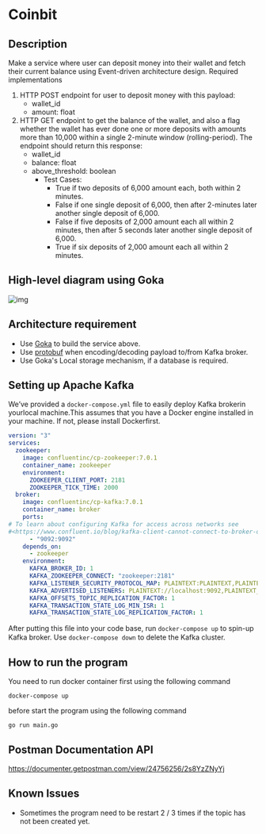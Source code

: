 # Coinbit

## Description
Make a service where user can deposit money into their wallet and fetch their current balance using Event-driven  architecture design. 
Required implementations 
1.  HTTP POST endpoint for user to deposit money with this payload: 
    * wallet_id 
    * amount: float 
2. HTTP GET endpoint to get the balance of the wallet, and also a flag whether the wallet has ever done one  or more deposits with amounts more than 10,000 within a single 2-minute window (rolling-period). The  endpoint should return this response: 
    * wallet_id 
    * balance: float 
    * above_threshold: boolean 
        * Test Cases: 
            * True if two deposits of 6,000 amount each, both within 2 minutes. 
            * False if one single deposit of 6,000, then after 2-minutes later another single deposit of 6,000. 
            * False if five deposits of 2,000 amount each all within 2 minutes, then after 5 seconds later  another single deposit of 6,000. 
            * True if six deposits of 2,000 amount each all within 2 minutes. 

## High-level diagram using Goka
![img](https://i.ibb.co/LhMhvSD/image.png)

## Architecture requirement
* Use [Goka](https://github.com/lovoo/goka) to build the service above. 
* Use [protobuf](https://developers.google.com/protocol-buffers/docs/gotutorial) when encoding/decoding payload to/from Kafka broker. 
* Use Goka's Local storage mechanism, if a database is required. 

## Setting up Apache Kafka 
We’ve provided a `docker-compose.yml` file to easily deploy Kafka brokerin yourlocal machine.This assumes  that you have a Docker engine installed in your machine. If not, please install Dockerfirst. 
```yaml
version: "3"
services:
  zookeeper:
    image: confluentinc/cp-zookeeper:7.0.1
    container_name: zookeeper
    environment:
      ZOOKEEPER_CLIENT_PORT: 2181
      ZOOKEEPER_TICK_TIME: 2000
  broker:
    image: confluentinc/cp-kafka:7.0.1
    container_name: broker
    ports:
# To learn about configuring Kafka for access across networks see
#<https://www.confluent.io/blog/kafka-client-cannot-connect-to-broker-on-aws-on-docker-etc/>
      - "9092:9092"
    depends_on:
      - zookeeper
    environment:
      KAFKA_BROKER_ID: 1
      KAFKA_ZOOKEEPER_CONNECT: "zookeeper:2181"
      KAFKA_LISTENER_SECURITY_PROTOCOL_MAP: PLAINTEXT:PLAINTEXT,PLAINTEXT_INTERNAL:PLAINTEXT
      KAFKA_ADVERTISED_LISTENERS: PLAINTEXT://localhost:9092,PLAINTEXT_INTERNAL://broker:29092
      KAFKA_OFFSETS_TOPIC_REPLICATION_FACTOR: 1
      KAFKA_TRANSACTION_STATE_LOG_MIN_ISR: 1
      KAFKA_TRANSACTION_STATE_LOG_REPLICATION_FACTOR: 1

```
After putting this ﬁle into your code base, run `docker-compose up` to spin-up Kafka broker. Use `docker-compose down` to delete the Kafka cluster. 

## How to run the program 
You need to run docker container first using the following command
```
docker-compose up
```
before start the program using the following command
```
go run main.go
```

## Postman Documentation API
https://documenter.getpostman.com/view/24756256/2s8YzZNyYj

## Known Issues
- Sometimes the program need to be restart 2 / 3 times if the topic has not been created yet.
